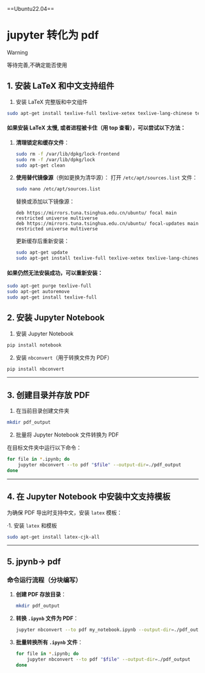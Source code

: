 ==Ubuntu22.04==

# jupyter 转化为 pdf

> [!WARNING]
>
> 等待完善,不确定能否使用

## 1. 安装 LaTeX 和中文支持组件

1. 安装 LaTeX 完整版和中文组件

```bash
sudo apt-get install texlive-full texlive-xetex texlive-lang-chinese texlive-fonts-recommended
```

#### 如果安装 LaTeX 太慢, 或者进程被卡住（用 top 查看），可以尝试以下方法：
1. **清理锁定和缓存文件**：
   
   ```bash
   sudo rm -f /var/lib/dpkg/lock-frontend
   sudo rm -f /var/lib/dpkg/lock
   sudo apt-get clean
   ```
2. **使用替代镜像源**（例如更换为清华源）：
   打开 `/etc/apt/sources.list` 文件：
   
   ```bash
   sudo nano /etc/apt/sources.list
   ```
   替换或添加以下镜像源：
   ```
   deb https://mirrors.tuna.tsinghua.edu.cn/ubuntu/ focal main restricted universe multiverse
   deb https://mirrors.tuna.tsinghua.edu.cn/ubuntu/ focal-updates main restricted universe multiverse
   ```
   更新缓存后重新安装：
   ```bash
   sudo apt-get update
   sudo apt-get install texlive-full texlive-xetex texlive-lang-chinese texlive-fonts-recommended
   ```

#### 如果仍然无法安装成功，可以重新安装：
```bash
sudo apt-get purge texlive-full
sudo apt-get autoremove
sudo apt-get install texlive-full
```

## 2. 安装 Jupyter Notebook

1. 安装 Jupyter Notebook

```bash
pip install notebook
```

2. 安装 `nbconvert`（用于转换文件为 PDF）

```bash
pip install nbconvert
```

---

## 3. 创建目录并存放 PDF

1. 在当前目录创建文件夹

```bash
mkdir pdf_output
```

2. 批量将 Jupyter Notebook 文件转换为 PDF

在目标文件夹中运行以下命令：
```bash
for file in *.ipynb; do
    jupyter nbconvert --to pdf "$file" --output-dir=./pdf_output
done
```

---

## 4. 在 Jupyter Notebook 中安装中文支持模板
为确保 PDF 导出时支持中文，安装 `latex` 模板：

·1. 安装 `latex` 和模板

```bash
sudo apt-get install latex-cjk-all
```

---

## 5. jpynb-> pdf

### 命令运行流程（分块编写）

1. **创建 PDF 存放目录**：
   ```bash
   mkdir pdf_output
   ```

2. **转换 `.ipynb` 文件为 PDF**：
   ```bash
   jupyter nbconvert --to pdf my_notebook.ipynb --output-dir=./pdf_output
   ```

3. **批量转换所有 `.ipynb` 文件**：
   
   ```bash
   for file in *.ipynb; do
       jupyter nbconvert --to pdf "$file" --output-dir=./pdf_output
   done
   ```
